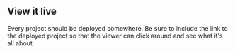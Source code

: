 ## View it live

Every project should be deployed somewhere. Be sure to include the link to the deployed project so that the viewer can click around and see what it's all about.
